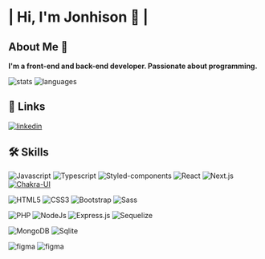 # | Hi, I'm Jonhison 👋 |

## About Me 🚀

**I'm a front-end and back-end developer. Passionate about programming.**

![stats](https://github-readme-stats.vercel.app/api?username=JonhisonF&show_icons=true&theme=tokyonight&include_all_commits=true&count_private=true)
![languages](https://github-readme-stats.vercel.app/api/top-langs/?username=JonhisonF&layout=compact&langs_count=10&theme=tokyonight)

## 🔗 Links

[![linkedin](https://img.shields.io/badge/LinkedIn-0077B5?style=for-the-badge&logo=linkedin&logoColor=white)](https://www.linkedin.com/in/jonhison-filho-94a5011a8/)
  
## 🛠 Skills

![Javascript](https://img.shields.io/badge/JavaScript-F7DF1E?style=for-the-badge&logo=javascript&logoColor=black)
![Typescript](https://img.shields.io/badge/TypeScript-007ACC?style=for-the-badge&logo=typescript&logoColor=white)
![Styled-components](https://img.shields.io/badge/styled--components-DB7093?style=for-the-badge&logo=styled-components&logoColor=white)
![React](https://img.shields.io/badge/React-20232A?style=for-the-badge&logo=react&logoColor=61DAFB)
![Next.js](https://img.shields.io/badge/next.js-20232A?style=for-the-badge&logo=next.js&logoColor=white)
[![Chakra-UI](https://img.shields.io/badge/chakra%20UI-F7FAFC?style=for-the-badge&logo=chakra-UI&logoColor=29C6B7)](https://chakra-ui.com/)

![HTML5](https://img.shields.io/badge/HTML5-E34F26?style=for-the-badge&logo=html5&logoColor=white)
![CSS3](https://img.shields.io/badge/CSS3-1572B6?style=for-the-badge&logo=css3&logoColor=white)
![Bootstrap](https://img.shields.io/badge/Bootstrap-563D7C?style=for-the-badge&logo=bootstrap&logoColor=white)
![Sass](https://img.shields.io/badge/Sass-CC6699?style=for-the-badge&logo=sass&logoColor=white)

![PHP](https://img.shields.io/badge/PHP-777BB4?style=for-the-badge&logo=php&logoColor=white)
![NodeJs](https://img.shields.io/badge/Node.js-43853D?style=for-the-badge&logo=node.js&logoColor=white)
![Express.js](https://img.shields.io/badge/Express.js-404D59?style=for-the-badge)
![Sequelize](https://img.shields.io/badge/Sequelize-0081CB?style=for-the-badge&logo=sequelize&logoColor=white)

![MongoDB](https://img.shields.io/badge/MongoDB-4EA94B?style=for-the-badge&logo=mongodb&logoColor=white)
![Sqlite](https://img.shields.io/badge/SQLite-07405E?style=for-the-badge&logo=sqlite&logoColor=white)

![figma](https://img.shields.io/badge/figma-20232A?style=for-the-badge&logo=figma&logoColor=white)
![figma](https://img.shields.io/badge/git-F7FAFC?style=for-the-badge&logo=git&logoColor=E34F26)
